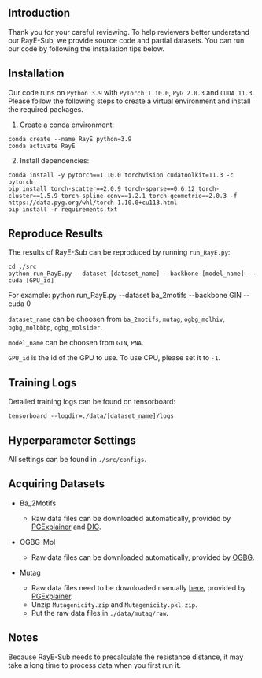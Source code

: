 ## Introduction
Thank you for your careful reviewing. To help reviewers better understand our RayE-Sub, we provide source code and partial datasets. You can run our code by following the installation tips below.


## Installation
Our code runs on `Python 3.9` with `PyTorch 1.10.0`, `PyG 2.0.3` and `CUDA 11.3`. Please follow the following steps to create a virtual environment and install the required packages.

1. Create a conda environment:
```
conda create --name RayE python=3.9
conda activate RayE
```

2. Install dependencies:
```
conda install -y pytorch==1.10.0 torchvision cudatoolkit=11.3 -c pytorch
pip install torch-scatter==2.0.9 torch-sparse==0.6.12 torch-cluster==1.5.9 torch-spline-conv==1.2.1 torch-geometric==2.0.3 -f https://data.pyg.org/whl/torch-1.10.0+cu113.html
pip install -r requirements.txt
```

## Reproduce Results
The results of RayE-Sub can be reproduced by running `run_RayE.py`:
```
cd ./src
python run_RayE.py --dataset [dataset_name] --backbone [model_name] --cuda [GPU_id]
```
For example: python run_RayE.py --dataset ba_2motifs  --backbone GIN  --cuda 0

`dataset_name` can be choosen from `ba_2motifs`, `mutag`, `ogbg_molhiv`, `ogbg_molbbbp`, `ogbg_molsider`.

`model_name` can be choosen from `GIN`, `PNA`.

`GPU_id` is the id of the GPU to use. To use CPU, please set it to `-1`.


## Training Logs
Detailed training logs can be found on tensorboard:
```
tensorboard --logdir=./data/[dataset_name]/logs
```

## Hyperparameter Settings
All settings can be found in `./src/configs`.


## Acquiring Datasets
- Ba_2Motifs
    - Raw data files can be downloaded automatically, provided by [PGExplainer](https://arxiv.org/abs/2011.04573) and [DIG](https://github.com/divelab/DIG).

- OGBG-Mol
    - Raw data files can be downloaded automatically, provided by [OGBG](https://ogb.stanford.edu/).

- Mutag
    - Raw data files need to be downloaded manually [here](https://github.com/flyingdoog/PGExplainer/tree/master/dataset), provided by [PGExplainer](https://arxiv.org/abs/2011.04573).
    - Unzip `Mutagenicity.zip` and `Mutagenicity.pkl.zip`.
    - Put the raw data files in `./data/mutag/raw`.

## Notes
Because RayE-Sub needs to precalculate the resistance distance, it may take a long time to process data when you first run it.
